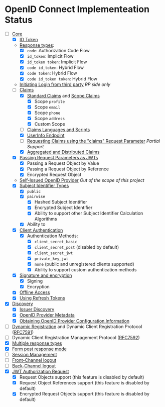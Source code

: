 OpenID Connect Implementeation Status
=====================================

* [ ] [Core](http://openid.net/specs/openid-connect-core-1_0.html)
    *  [x] [ID Token](http://openid.net/specs/openid-connect-core-1_0.html#IDToken)
    * [Response types](http://openid.net/specs/openid-connect-core-1_0.html#Authentication):
        * [x] `code`: Authorization Code Flow
        * [x] `id_token`: Implicit Flow
        * [x] `id_token token`: Implicit Flow
        * [x] `code id_token`: Hybrid Flow
        * [x] `code token`: Hybrid Flow
        * [x] `code id_token token`: Hybrid Flow
    * [Initiating Login from third party](http://openid.net/specs/openid-connect-core-1_0.html#ThirdPartyInitiatedLogin) *RP side only*
    * [ ] [Claims](http://openid.net/specs/openid-connect-core-1_0.html#Claims)
        * [x] [Standard Claims](http://openid.net/specs/openid-connect-core-1_0.html#StandardClaims) and [Scope Claims](http://openid.net/specs/openid-connect-core-1_0.html#ScopeClaims)
            * [x] Scope `profile`
            * [x] Scope `email`
            * [x] Scope `phone`
            * [x] Scope `address`
            * [x] Custom Scope
        * [ ] [Claims Languages and Scripts](http://openid.net/specs/openid-connect-core-1_0.html#ClaimsLanguagesAndScripts)
        * [x] [UserInfo Endpoint](http://openid.net/specs/openid-connect-core-1_0.html#UserInfo)
        * [ ] [Requesting Claims using the "claims" Request Parameter](http://openid.net/specs/openid-connect-core-1_0.html#ClaimsParameter) *Partial Support*
        * [x] [Aggregated and Distributed Claims](http://openid.net/specs/openid-connect-core-1_0.html#AggregatedDistributedClaims)
    * [x] [Passing Request Parameters as JWTs](http://openid.net/specs/openid-connect-core-1_0.html#JWTRequests)
        * [x] Passing a Request Object by Value
        * [x] Passing a Request Object by Reference
        * [x] Encrypted Request Object
    * [Self-Issued OpenID Provider](http://openid.net/specs/openid-connect-core-1_0.html#SelfIssued) *Out of the scope of this project*
    * [x] [Subject Identifier Types](http://openid.net/specs/openid-connect-core-1_0.html#SubjectIDTypes)
        * [x] `public`
        * [x] `pairwise`
            * [x] Hashed Subject Identifier
            * [x] Encrypted Subject Identifier
            * [x] Ability to support other Subject Identifier Calculation Algorithms
        * [x] Ability to 
    * [x]  [Client Authentication](http://openid.net/specs/openid-connect-core-1_0.html#ClientAuthentication)
        * [x] Authentication Methods:
            * [x] `client_secret_basic`
            * [x] `client_secret_post` (disabled by default)
            * [x] `client_secret_jwt`
            * [x] `private_key_jwt`
            * [x] `none` (public and unregistered clients supported)
            * [x] Ability to support custom authentication methods
    * [x]  [Signature and encryption](http://openid.net/specs/openid-connect-core-1_0.html#SigEnc)
        * [x]  Signing
        * [x]  Encryption
    * [x] [Offline Access](http://openid.net/specs/openid-connect-core-1_0.html#OfflineAccess)
    * [x] [Using Refresh Tokens](http://openid.net/specs/openid-connect-core-1_0.html#RefreshTokens)
* [x] [Discovery](http://openid.net/specs/openid-connect-discovery-1_0.html)
    * [x] [Issuer Discovery](http://openid.net/specs/openid-connect-discovery-1_0.html#IssuerDiscovery)
    * [x] [OpenID Provider Metadata](http://openid.net/specs/openid-connect-discovery-1_0.html#ProviderMetadata)
    * [x] [Obtaining OpenID Provider Configuration Information](http://openid.net/specs/openid-connect-discovery-1_0.html#ProviderConfig)
* [ ] [Dynamic Registration](http://openid.net/specs/openid-connect-registration-1_0.html) and Dynamic Client Registration Protocol ([RFC7591](https://tools.ietf.org/html/rfc7591))
* [ ] Dynamic Client Registration Management Protocol ([RFC7592](https://tools.ietf.org/html/rfc7592))
* [x] [Multiple response types](http://openid.net/specs/oauth-v2-multiple-response-types-1_0.html)
* [x] [Form post response mode](http://openid.net/specs/oauth-v2-form-post-response-mode-1_0.html)
* [ ] [Session Management](http://openid.net/specs/openid-connect-session-1_0.html)
* [ ] [Front-Channel logout](http://openid.net/specs/openid-connect-frontchannel-1_0.html)
* [ ] [Back-Channel logout](http://openid.net/specs/openid-connect-backchannel-1_0.html)
* [x] [JWT Authorization Request](https://tools.ietf.org/html/draft-ietf-oauth-jwsreq)
    * [x] Request Objects support (this feature is disabled by default)
    * [x] Request Object References support (this feature is disabled by default)
    * [x] Encrypted Request Objects support (this feature is disabled by default)
